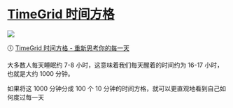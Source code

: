 # [TimeGrid 时间方格](https://github.com/jaaleng/jaaleng.github.io/issues/216)

![](https://pic.imgdd.cc/item/68160c723c3a6234d31207a6.jpg)

🕔 [TimeGrid 时间方格 - 重新思考你的每一天](https://timegird.visualized.fun/)

大多数人每天睡眠约 7-8 小时，这意味着我们每天醒着的时间约为 16-17 小时，也就是大约 1000 分钟。

如果将这 1000 分钟分成 100 个 10 分钟的时间方格，就可以更直观地看到自己如何度过每一天

